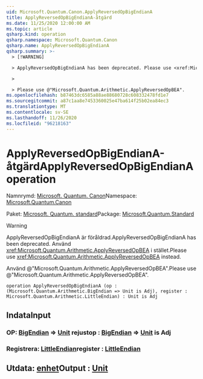 ```yaml
---
uid: Microsoft.Quantum.Canon.ApplyReversedOpBigEndianA
title: ApplyReversedOpBigEndianA-åtgärd
ms.date: 11/25/2020 12:00:00 AM
ms.topic: article
qsharp.kind: operation
qsharp.namespace: Microsoft.Quantum.Canon
qsharp.name: ApplyReversedOpBigEndianA
qsharp.summary: >-
  > [!WARNING]

  > ApplyReversedOpBigEndianA has been deprecated. Please use <xref:Microsoft.Quantum.Arithmetic.ApplyReversedOpBEA> instead.

  >

  > Please use @"Microsoft.Quantum.Arithmetic.ApplyReversedOpBEA".
ms.openlocfilehash: b87463dc6585a88ae88680728c608332478fd1e7
ms.sourcegitcommit: a87c1aa8e7453360025e47ba614f25b02ea84ec3
ms.translationtype: MT
ms.contentlocale: sv-SE
ms.lasthandoff: 11/26/2020
ms.locfileid: "96218163"
---
```

# <a name="applyreversedopbigendiana-operation"></a><span data-ttu-id="092aa-102">ApplyReversedOpBigEndianA-åtgärd</span><span class="sxs-lookup"><span data-stu-id="092aa-102">ApplyReversedOpBigEndianA operation</span></span>

<span data-ttu-id="092aa-103">Namnrymd: [Microsoft. Quantum. Canon](xref:Microsoft.Quantum.Canon)</span><span class="sxs-lookup"><span data-stu-id="092aa-103">Namespace: [Microsoft.Quantum.Canon](xref:Microsoft.Quantum.Canon)</span></span>

<span data-ttu-id="092aa-104">Paket: [Microsoft. Quantum. standard](https://nuget.org/packages/Microsoft.Quantum.Standard)</span><span class="sxs-lookup"><span data-stu-id="092aa-104">Package: [Microsoft.Quantum.Standard](https://nuget.org/packages/Microsoft.Quantum.Standard)</span></span>


> [!WARNING]
> <span data-ttu-id="092aa-105">ApplyReversedOpBigEndianA är föråldrad.</span><span class="sxs-lookup"><span data-stu-id="092aa-105">ApplyReversedOpBigEndianA has been deprecated.</span></span> <span data-ttu-id="092aa-106">Använd <xref:Microsoft.Quantum.Arithmetic.ApplyReversedOpBEA> i stället.</span><span class="sxs-lookup"><span data-stu-id="092aa-106">Please use <xref:Microsoft.Quantum.Arithmetic.ApplyReversedOpBEA> instead.</span></span>
>
> <span data-ttu-id="092aa-107">Använd @"Microsoft.Quantum.Arithmetic.ApplyReversedOpBEA".</span><span class="sxs-lookup"><span data-stu-id="092aa-107">Please use @"Microsoft.Quantum.Arithmetic.ApplyReversedOpBEA".</span></span>



```qsharp
operation ApplyReversedOpBigEndianA (op : (Microsoft.Quantum.Arithmetic.BigEndian => Unit is Adj), register : Microsoft.Quantum.Arithmetic.LittleEndian) : Unit is Adj
```


## <a name="input"></a><span data-ttu-id="092aa-108">Indata</span><span class="sxs-lookup"><span data-stu-id="092aa-108">Input</span></span>

### <a name="op--bigendian--unit--is-adj"></a><span data-ttu-id="092aa-109">OP: [BigEndian](xref:Microsoft.Quantum.Arithmetic.BigEndian) => [Unit](xref:microsoft.quantum.lang-ref.unit)  rejust</span><span class="sxs-lookup"><span data-stu-id="092aa-109">op : [BigEndian](xref:Microsoft.Quantum.Arithmetic.BigEndian) => [Unit](xref:microsoft.quantum.lang-ref.unit)  is Adj</span></span>




### <a name="register--littleendian"></a><span data-ttu-id="092aa-110">Registrera: [LittleEndian](xref:Microsoft.Quantum.Arithmetic.LittleEndian)</span><span class="sxs-lookup"><span data-stu-id="092aa-110">register : [LittleEndian](xref:Microsoft.Quantum.Arithmetic.LittleEndian)</span></span>





## <a name="output--unit"></a><span data-ttu-id="092aa-111">Utdata: [enhet](xref:microsoft.quantum.lang-ref.unit)</span><span class="sxs-lookup"><span data-stu-id="092aa-111">Output : [Unit](xref:microsoft.quantum.lang-ref.unit)</span></span>


